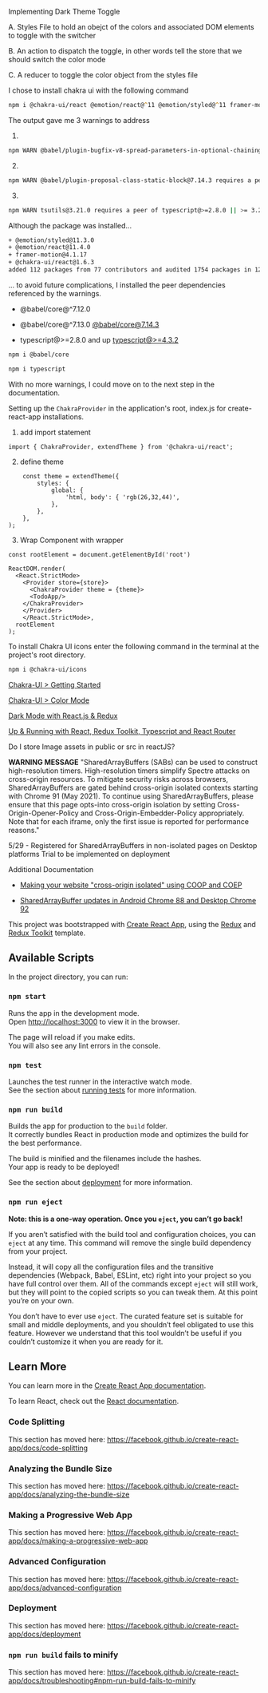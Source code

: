 Implementing Dark Theme Toggle 

A. Styles File to hold an obejct of the colors and associated DOM elements to toggle with the switcher

B. An action to dispatch the toggle, in other words tell the store that we should switch the color mode 

C. A reducer to toggle the color object from the styles file 

I chose to install chakra ui with the following command 

```zsh
npm i @chakra-ui/react @emotion/react@^11 @emotion/styled@^11 framer-motion@^4
```

The output gave me 3 warnings to address 

1.
```zsh
npm WARN @babel/plugin-bugfix-v8-spread-parameters-in-optional-chaining@7.13.12 requires a peer of @babel/core@^7.13.0 but none is installed. You must install peer dependencies yourself.
```
2.
```zsh
npm WARN @babel/plugin-proposal-class-static-block@7.14.3 requires a peer of @babel/core@^7.12.0 but none is installed. You must install peer dependencies yourself.
```
3.
```zsh
npm WARN tsutils@3.21.0 requires a peer of typescript@>=2.8.0 || >= 3.2.0-dev || >= 3.3.0-dev || >= 3.4.0-dev || >= 3.5.0-dev || >= 3.6.0-dev || >= 3.6.0-beta || >= 3.7.0-dev || >= 3.7.0-beta but none is installed. You must install peer dependencies yourself.
```
Although the package was installed...

```zsh
+ @emotion/styled@11.3.0
+ @emotion/react@11.4.0
+ framer-motion@4.1.17
+ @chakra-ui/react@1.6.3
added 112 packages from 77 contributors and audited 1754 packages in 12.856s
```

... to avoid future complications, I installed the peer dependencies referenced by the warnings.

- @babel/core@^7.12.0
- @babel/core@^7.13.0
    [@babel/core@7.14.3](https://www.npmjs.com/package/@babel/core?activeTab=versions)

- typescript@>=2.8.0 and up
    [typescript@>=4.3.2](https://www.npmjs.com/package/typescript)


```zsh
npm i @babel/core
```

```zsh
npm i typescript
```

With no more warnings, I could move on to the next step in the documentation.

Setting up the <code>ChakraProvider</code> in the application's root, index.js for create-react-app installations.

1. add import statement 
```JSX
import { ChakraProvider, extendTheme } from '@chakra-ui/react';
```

2. define theme
```JSX
    const theme = extendTheme({
        styles: {
            global: {
                'html, body': { 'rgb(26,32,44)',
            },
        },
    },
);
```
3. Wrap <code><TodoApp/></code> Component with <code><ChakraProvider></code> wrapper

```JSX
const rootElement = document.getElementById('root')

ReactDOM.render(
  <React.StrictMode>
    <Provider store={store}>
      <ChakraProvider theme = {theme}>
      <TodoApp/>
    </ChakraProvider>
    </Provider>
    </React.StrictMode>,
  rootElement
);
```

To install Chakra UI icons enter the following command in the terminal at the project's root directory. 

```ZSH
npm i @chakra-ui/icons
```


[Chakra-UI > Getting Started](https://chakra-ui.com/docs/getting-started)

[Chakra-UI > Color Mode](https://chakra-ui.com/docs/features/color-mode)

[Dark Mode with React.js & Redux](https://medium.com/@herrerac11/dark-mode-with-react-js-redux-d30680e98de)

[Up & Running with React, Redux Toolkit, Typescript and React Router](https://ogzhanolguncu.com/blog/react-redux-toolkit-with-typescript)

Do I store Image assets in public or src in reactJS?

**WARNING MESSAGE**
"SharedArrayBuffers (SABs) can be used to construct high-resolution timers. High-resolution timers simplify Spectre attacks on cross-origin resources.
To mitigate security risks across browsers, SharedArrayBuffers are gated behind cross-origin isolated contexts starting with Chrome 91 (May 2021). To continue using SharedArrayBuffers, please ensure that this page opts-into cross-origin isolation by setting Cross-Origin-Opener-Policy and Cross-Origin-Embedder-Policy appropriately.
Note that for each iframe, only the first issue is reported for performance reasons."

5/29 - Registered for SharedArrayBuffers in non-isolated pages on Desktop platforms Trial to be implemented on deployment

Additional Documentation 
- [Making your website "cross-origin isolated" using COOP and COEP](https://web.dev/coop-coep/)

- [SharedArrayBuffer updates in Android Chrome 88 and Desktop Chrome 92](https://developer.chrome.com/blog/enabling-shared-array-buffer/)




This project was bootstrapped with [Create React App](https://github.com/facebook/create-react-app), using the [Redux](https://redux.js.org/) and [Redux Toolkit](https://redux-toolkit.js.org/) template.

## Available Scripts

In the project directory, you can run:

### `npm start`

Runs the app in the development mode.<br />
Open [http://localhost:3000](http://localhost:3000) to view it in the browser.

The page will reload if you make edits.<br />
You will also see any lint errors in the console.

### `npm test`

Launches the test runner in the interactive watch mode.<br />
See the section about [running tests](https://facebook.github.io/create-react-app/docs/running-tests) for more information.

### `npm run build`

Builds the app for production to the `build` folder.<br />
It correctly bundles React in production mode and optimizes the build for the best performance.

The build is minified and the filenames include the hashes.<br />
Your app is ready to be deployed!

See the section about [deployment](https://facebook.github.io/create-react-app/docs/deployment) for more information.

### `npm run eject`

**Note: this is a one-way operation. Once you `eject`, you can’t go back!**

If you aren’t satisfied with the build tool and configuration choices, you can `eject` at any time. This command will remove the single build dependency from your project.

Instead, it will copy all the configuration files and the transitive dependencies (Webpack, Babel, ESLint, etc) right into your project so you have full control over them. All of the commands except `eject` will still work, but they will point to the copied scripts so you can tweak them. At this point you’re on your own.

You don’t have to ever use `eject`. The curated feature set is suitable for small and middle deployments, and you shouldn’t feel obligated to use this feature. However we understand that this tool wouldn’t be useful if you couldn’t customize it when you are ready for it.

## Learn More

You can learn more in the [Create React App documentation](https://facebook.github.io/create-react-app/docs/getting-started).

To learn React, check out the [React documentation](https://reactjs.org/).

### Code Splitting

This section has moved here: https://facebook.github.io/create-react-app/docs/code-splitting

### Analyzing the Bundle Size

This section has moved here: https://facebook.github.io/create-react-app/docs/analyzing-the-bundle-size

### Making a Progressive Web App

This section has moved here: https://facebook.github.io/create-react-app/docs/making-a-progressive-web-app

### Advanced Configuration

This section has moved here: https://facebook.github.io/create-react-app/docs/advanced-configuration

### Deployment

This section has moved here: https://facebook.github.io/create-react-app/docs/deployment

### `npm run build` fails to minify

This section has moved here: https://facebook.github.io/create-react-app/docs/troubleshooting#npm-run-build-fails-to-minify

